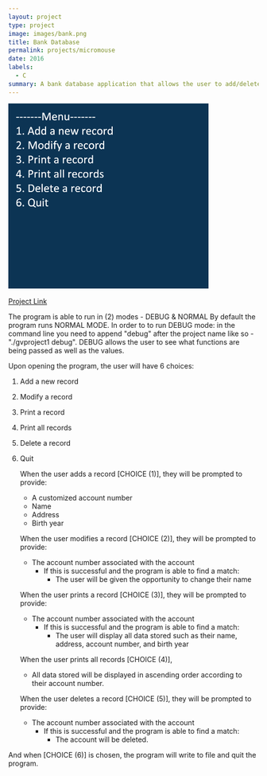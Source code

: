 ```yaml
---
layout: project
type: project
image: images/bank.png
title: Bank Database
permalink: projects/micromouse
date: 2016
labels:
  - C
summary: A bank database application that allows the user to add/delete/edit bank accounts. 
---
```


<img src="../images/bankimg.png" style="max-width:80%;">

[Project Link](https://github.com/gviloria/gviloria.github.io/tree/master/projects/Project_1)

   The program is able to run in (2) modes - DEBUG & NORMAL
   By default the program runs NORMAL MODE. In order to to run DEBUG mode: in the command line
   you need to append "debug" after the project name like so - "./gvproject1 debug".
   DEBUG allows the user to see what functions are being passed as well as the values.
   
   Upon opening the program, the user will have 6 choices:
   
1. Add a new record
2. Modify a record
3. Print a record
4. Print all records
5. Delete a record
6. Quit
  
   When the user adds a record [CHOICE (1)], they will be prompted to provide:
   - A customized account number
   - Name
   - Address
   - Birth year
   
   When the user modifies a record [CHOICE (2)], they will be prompted to provide:
   - The account number associated with the account
     * If this is successful and the program is able to find a match:
       - The user will be given the opportunity to change their name
   
   When the user prints a record [CHOICE (3)], they will be prompted to provide:
   - The account number associated with the account
     * If this is successful and the program is able to find a match:
       - The user will display all data stored such as their name, address, account number, and birth year
  
   When the user prints all records [CHOICE (4)],
   - All data stored will be displayed in ascending order according to their account number.
   
   When the user deletes a record [CHOICE (5)], they will be prompted to provide:
   - The account number associated with the account
     * If this is successful and the program is able to find a match:
       - The account will be deleted.
  
  And when [CHOICE (6)] is chosen, the program will write to file and quit the program.


